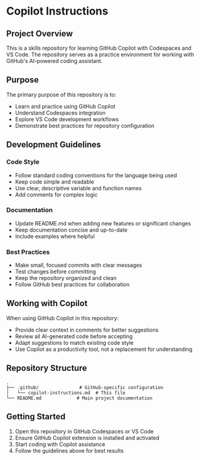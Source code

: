# Copilot Instructions

## Project Overview
This is a skills repository for learning GitHub Copilot with Codespaces and VS Code. The repository serves as a practice environment for working with GitHub's AI-powered coding assistant.

## Purpose
The primary purpose of this repository is to:
- Learn and practice using GitHub Copilot
- Understand Codespaces integration
- Explore VS Code development workflows
- Demonstrate best practices for repository configuration

## Development Guidelines

### Code Style
- Follow standard coding conventions for the language being used
- Keep code simple and readable
- Use clear, descriptive variable and function names
- Add comments for complex logic

### Documentation
- Update README.md when adding new features or significant changes
- Keep documentation concise and up-to-date
- Include examples where helpful

### Best Practices
- Make small, focused commits with clear messages
- Test changes before committing
- Keep the repository organized and clean
- Follow GitHub best practices for collaboration

## Working with Copilot
When using GitHub Copilot in this repository:
- Provide clear context in comments for better suggestions
- Review all AI-generated code before accepting
- Adapt suggestions to match existing code style
- Use Copilot as a productivity tool, not a replacement for understanding

## Repository Structure
```
.
├── .github/               # GitHub-specific configuration
│   └── copilot-instructions.md  # This file
└── README.md             # Main project documentation
```

## Getting Started
1. Open this repository in GitHub Codespaces or VS Code
2. Ensure GitHub Copilot extension is installed and activated
3. Start coding with Copilot assistance
4. Follow the guidelines above for best results
